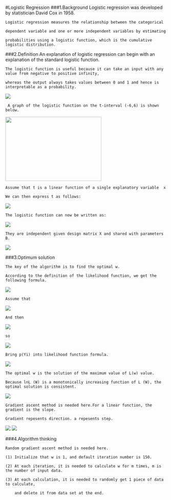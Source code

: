 #Logistic Regression
###1.Background
    Logistic regression was developed by statistician David Cox in 1958.
    
    Logistic regression measures the relationship between the categorical 
    
    dependent variable and one or more independent variables by estimating 
    
    probabilities using a logistic function, which is the cumulative logistic distribution.
    
###2.Definition
    An explanation of logistic regression can begin with an explanation of the standard logistic function. 
    
    The logistic function is useful because it can take an input with any value from negative to positive infinity, 
    
    whereas the output always takes values between 0 and 1 and hence is interpretable as a probability. 
    
<img src="http://chart.googleapis.com/chart?cht=tx&chl=%5Csigma(t)%20%3D%20%5Cfrac%7B1%7D%7B1%2Be%5E%7B-t%7D%7D&chco=000000&chf=a,s,00000080" style="border:none;" />

     A graph of the logistic function on the t-interval (-6,6) is shown below.
     
<img src="https://upload.wikimedia.org/wikipedia/commons/8/88/Logistic-curve.svg" height="200" width="300"/>

    Assume that t is a linear function of a single explanatory variable  x 
    
    We can then express t as follows:

<img src="http://chart.googleapis.com/chart?cht=tx&chl=t%3Dw_%7B0%7D%2Bw_%7B1%7Dx&chco=000000&chf=a,s,00000080" style="border:none;" />

    The logistic function can now be written as:
    
<img src="http://chart.googleapis.com/chart?cht=tx&chl=Y%3D%5Cfrac%7B1%7D%7B1%2Be%5E%7B-(w_%7B0%7D%2Bw_%7B1%7DX)%7D%7D&chco=000000&chf=a,s,00000080" style="border:none;" />

    They are independent given design matrix X and shared with parameters B.
    
<img src="http://chart.googleapis.com/chart?cht=tx&chl=X%5E%7Bi%7D%20%3D%20w_%7B0%7D%2Bw_%7B1%7Dx%5E%7Bi%7D_%7B1%7D%2Bw_%7B2%7Dx%5E%7Bi%7D_%7B2%7D%2B...%2Bw_%7Bn%7Dx%5E%7Bi%7D_%7Bn%7D&chco=000000&chf=a,s,00000080" style="border:none;" />
    
###3.Optimum solution
    
    The key of the algorithm is to find the optimal w.
    
    According to the definition of the likelihood function, we get the following formula.
    
<img src="http://chart.googleapis.com/chart?cht=tx&chl=L(Y)%3D%5Cprod_%7Bi%3D1%7D%5Em%20p(Y%5Ei)%0A&chco=000000&chf=a,s,00000080" style="border:none;" />

    Assume that
    
<img src="http://chart.googleapis.com/chart?cht=tx&chl=p(Y_%7Bi%7D%3D0%7CX)%3Dp_%7Bi%7D%0A%0A&chco=000000&chf=a,s,00000080" style="border:none;" />

    And then
    
<img src="http://chart.googleapis.com/chart?cht=tx&chl=p(Y_%7Bi%7D%3D1%7CX)%3D1-p_%7Bi%7D%0A%0A&chco=000000&chf=a,s,00000080" style="border:none;" />

    so
    
<img src="http://chart.googleapis.com/chart?cht=tx&chl=p(Y_%7Bi%7D)%3Dp_%7Bi%7D%5E%7BY_%7Bi%7D%7D(1-p_%7Bi%7D)%5E%7B1-Y_%7Bi%7D%7D%0A%0A&chco=000000&chf=a,s,00000080" style="border:none;" />

    Bring p(Yi) into likelihood function formula.
    
<img src="http://chart.googleapis.com/chart?cht=tx&chl=L(W)%3D%5Cprod_%7Bi%3D1%7D%5EM%20(%5Cfrac%7B1%7D%7B1%2Be%5E%7B-(w_%7B0%7D%2Bw_%7B1%7Dx%5E%7Bi%7D_%7B1%7D%2B...%2Bw_%7Bn%7Dx%5E%7Bi%7D_%7Bn%7D)%7D%7D)%5E%7BY%5E%7Bi%7D%7D%0A(1-%5Cfrac%7B1%7D%7B1%2Be%5E%7B-(w_%7B0%7D%2Bw_%7B1%7Dx%5E%7Bi%7D_%7B1%7D%2B...%2Bw_%7Bn%7Dx%5E%7Bi%7D_%7Bn%7D)%7D%7D)%5E%7B1-Y%5E%7Bi%7D%7D&chco=000000&chf=a,s,00000080" style="border:none;" />
    
    The optimal w is the solution of the maximum value of L(w) value.
    
    Because lnL (W) is a monotonically increasing function of L (W), the optimal solution is consistent.
    
<img src="http://chart.googleapis.com/chart?cht=tx&chl=lnL(W)%3D%5Csum_%7Bi%3D1%7D%5EM%20(Y%5E%7Bi%7Dln%5Cfrac%7Be%5E%7BX%5E%7Bi%7D%7D%7D%7B1%2Be%5E%7BX%5E%7Bi%7D%7D%7D%2B(1-Y%5E%7Bi%7D)ln%5Cfrac%7B1%7D%7B1%2Be%5E%7BX%5E%7Bi%7D%7D%7D)" style="border:none;" />
    
    Gradient ascent method is needed here.For a linear function, the gradient is the slope.
    
    Gradient repesents direction. a repesents step.
    
<img src="http://chart.googleapis.com/chart?cht=tx&chl=w_%7Bk%7D%3Dw_%7Bk%7D%2B%5Calpha%20%5Cfrac%7B%5Cpart%20lnL(w)%7D%7B%5Cpart%20w_%7Bk%7D%7D&chco=000000&chf=a,s,00000080" style="border:none;" />

<img src="http://chart.googleapis.com/chart?cht=tx&chl=%5Cfrac%7B%5Cpart%20lnL(w)%7D%7B%5Cpart%20w_%7Bk%7D%7D%3D%5Csum_%7Bi%3D1%7D%5Em%20x%5E%7Bi%7D_%7Bk%7D%5By%5E%7Bi%7D-%5Cfrac%7B1%7D%7B1%2Be%5E%7B-x_%7Bi%7D%7D%7D%5D" style="border:none;" />

###4.Algorithm thinking
    
    Random gradient ascent method is needed here.
    
    (1) Initialize that w is 1, and default iteration number is 150.
    
    (2) At each iteration, it is needed to calculate w for m times, m is the number of input data.
    
    (3) At each calculation, it is needed to randomly get 1 piece of data to calculate, 
    
        and delete it from data set at the end.
    
    
    
    
    


    
    
    

